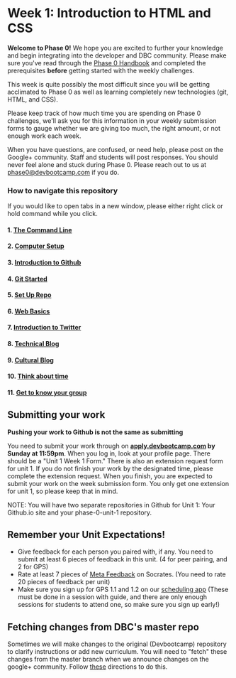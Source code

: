 # Week 1: Introduction to HTML and CSS

**Welcome to Phase 0!** We hope you are excited to further your knowledge and begin integrating into the developer and DBC community. Please make sure you've read through the [Phase 0 Handbook](https://github.com/devbootcamp/phase_0_handbook) and completed the prerequisites **before** getting started with the weekly challenges.

This week is quite possibly the most difficult since you will be getting acclimated to Phase 0 as well as learning completely new technologies (git, HTML, and CSS).

Please keep track of how much time you are spending on Phase 0 challenges, we'll ask you for this information in your weekly submission forms to gauge whether we are giving too much, the right amount, or not enough work each week.

When you have questions, are confused, or need help, please post on the Google+ community. Staff and students will post responses. You should never feel alone and stuck during Phase 0. Please reach out to us at phase0@devbootcamp.com if you do.


### How to navigate this repository
If you would like to open tabs in a new window, please either right click or hold command while you click.

#### 1. [The Command Line](0-command-line)
#### 2. [Computer Setup](1-computer-setup)
#### 3. [Introduction to Github](2-github-intro)
#### 4. [Git Started](3-git-started)
<!-- Might need an additional git challenge? -->
#### 5. [Set Up Repo](4-set-up-repo)
#### 6. [Web Basics](5-web-basics)
<!-- Not sure about keeping this challenge as is - maybe need to combine 5-6 and take out research -->
#### 7. [Introduction to Twitter](10-twitter-intro.md)
#### 8. [Technical Blog]()
#### 9. [Cultural Blog](12-cultural-blog.md)
#### 10. [Think about time](2-think-about-time)
#### 11. [Get to know your group](13-get-to-know-your-group.md)

## Submitting your work

**Pushing your work to Github is not the same as submitting**

You need to submit your work through on **[apply.devbootcamp.com](http://apply.devbootcamp.com) by Sunday at 11:59pm**. When you log in, look at your profile page. There should be a "Unit 1 Week 1 Form." There is also an extension request form for unit 1. If you do not finish your work by the designated time, please complete the extension request. When you finish, you are expected to submit your work on the week submission form. You only get one extension for unit 1, so please keep that in mind.

NOTE: You will have two separate repositories in Github for Unit 1: Your Github.io site and your phase-0-unit-1 repository.

## Remember your Unit Expectations!
- Give feedback for each person you paired with, if any. You need to submit at least 6 pieces of feedback in this unit. (4 for peer pairing, and 2 for GPS)
- Rate at least 7 pieces of [Meta Feedback](https://socrates.devbootcamp.com/feedback) on Socrates. (You need to rate 20 pieces of feedback per unit)
- Make sure you sign up for GPS 1.1 and 1.2 on our [scheduling app](https://phase0.devbootcamp.com/login) (These must be done in a session with guide, and there are only enough sessions for students to attend one, so make sure you sign up early!)

## Fetching changes from DBC's master repo
Sometimes we will make changes to the original (Devbootcamp) repository to clarify instructions or add new curriculum. You will need to "fetch" these changes from the master branch when we announce changes on the google+ community. Follow [these](https://github.com/Devbootcamp/phase-0-handbook/blob/master/fetching-changes.md) directions to do this.


